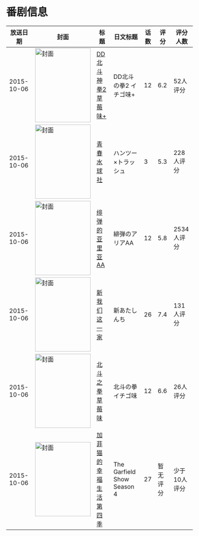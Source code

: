 # 番剧信息

|放送日期|封面|标题|日文标题|话数|评分|评分人数|
|---|---|---|---|---|---|---|
|2015-10-06|<img src="https://lain.bgm.tv/pic/cover/c/28/8d/144414_92qkJ.jpg" alt="封面" style="width:150px;height:200px;object-fit:cover;">|[DD北斗神拳2 草莓味+](https://bangumi.tv/subject/144414)|DD北斗の拳2 イチゴ味+|12|6.2|52人评分|
|2015-10-06|<img src="https://lain.bgm.tv/pic/cover/c/f4/44/144551_1vvvV.jpg" alt="封面" style="width:150px;height:200px;object-fit:cover;">|[青春水球社](https://bangumi.tv/subject/144551)|ハンツー×トラッシュ|3|5.3|228人评分|
|2015-10-06|<img src="https://lain.bgm.tv/pic/cover/c/1b/d3/120224_9Hpcq.jpg" alt="封面" style="width:150px;height:200px;object-fit:cover;">|[绯弹的亚里亚AA](https://bangumi.tv/subject/120224)|緋弾のアリアAA|12|5.8|2534人评分|
|2015-10-06|<img src="https://lain.bgm.tv/pic/cover/c/a8/6a/131717_DDgOS.jpg" alt="封面" style="width:150px;height:200px;object-fit:cover;">|[新我们这一家](https://bangumi.tv/subject/131717)|新あたしんち|26|7.4|131人评分|
|2015-10-06|<img src="https://lain.bgm.tv/pic/cover/c/2c/f1/137436_9cz85.jpg" alt="封面" style="width:150px;height:200px;object-fit:cover;">|[北斗之拳 草莓味](https://bangumi.tv/subject/137436)|北斗の拳 イチゴ味|12|6.6|26人评分|
|2015-10-06|<img src="https://lain.bgm.tv/pic/cover/c/cb/c1/465355_h7usT.jpg" alt="封面" style="width:150px;height:200px;object-fit:cover;">|[加菲猫的幸福生活 第四季](https://bangumi.tv/subject/465355)|The Garfield Show Season 4|27|暂无评分|少于10人评分|
